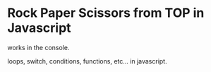 # Rock Paper Scissors from TOP in Javascript

works in the console. 

loops, switch, conditions, functions, etc... in javascript.
